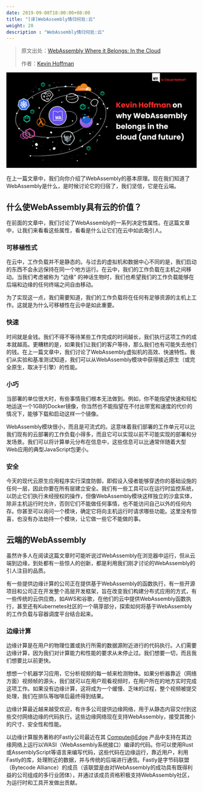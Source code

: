 ```yaml
---
date: 2019-09-08T18:00:00+08:00
title: "[译]WebAssembly情归何处:云"
weight: 20
description : "WebAssembly情归何处:云"
---
```


> 原文出处：[WebAssembly Where it Belongs: In the Cloud](https://blog.container-solutions.com/webassembly-in-the-cloud)
>
> 作者：[Kevin Hoffman](https://blog.container-solutions.com/author/kevin-hoffman)

![cover](images/webassembly-in-the-cloud/cover.png)

在上一篇文章中，我们向你介绍了WebAssembly的基本原理。现在我们知道了WebAssembly是什么，是时候讨论它的归宿了，我们坚信，它是在云端。

## 什么使WebAssembly具有云的价值？

在前面的文章中，我们讨论了WebAssembly的一系列决定性属性。在这篇文章中，让我们来看看这些属性，看看是什么让它们在云中如此吸引人。

### 可移植性式

在云中，工作负载并不是静态的。与过去的虚拟机和数据中心不同的是，我们启动的东西不会永远保持在同一个地方运行。在云中，我们的工作负载在主机之间移动。当我们考虑被称为 "边缘" 的神话生物时，我们也希望我们的工作负载能够在后端和边缘的任何终端之间自由移动。

为了实现这一点，我们需要知道，我们的工作负载将在任何有足够资源的主机上工作。这就是为什么可移植性在云中是如此重要。

### 快速

时间就是金钱。我们不得不等待某些工作完成的时间越长，我们执行这项工作的成本就越高。更糟糕的是，如果我们让我们的客户等待，那么我们也有可能失去他们的钱。在上一篇文章中，我们讨论了WebAssembly虚拟机的高效、快速特性。我们从实验和基准测试知道，我们可以从WebAssembly模块中获得接近原生（或完全原生，取决于引擎）的性能。

### 小巧

当部署的单位很大时，有些事情我们根本无法做到。例如，你不能指望快速和轻松地运送一个1GB的Docker镜像，你当然也不能指望在不付出带宽和速度的代价的情况下，能够下载和启动这样一个镜像。

WebAssembly模块很小，而且是可流式的。这意味着我们部署的工作单元可以比我们现有的云部署的工作负载小得多，而且它可以实现以前不可能实现的部署和分发场景。我们可以将计算单元分布在信息中，这些信息可以比通常伴随着大型Web应用的典型JavaScript包更小。

### 安全

今天的现代云原生应用程序实行深度防御，即假设入侵者能够穿透你的基础设施的任何一层，因此你要在所有层建立安全。我们有一些工具可以在运行时监控系统，以防止它们执行未经授权的操作，但像WebAssembly模块这样独立的沙盒实体，除非主机运行时允许，否则它们不能做任何事情，也不能访问自己以外的任何内存。你甚至可以询问一个模块，确定它将向主机运行时请求哪些功能。这里没有惊喜，也没有办法劫持一个模块，让它做一些它不能做的事。

## 云端的WebAssembly

虽然许多人在阅读这篇文章时可能听说过WebAssembly在浏览器中运行，但从云端到边缘，到处都有一些惊人的创新，都是利用我们刚才讨论的WebAssembly的引人注目的品质。

有一些提供边缘计算的公司正在提供基于WebAssembly的函数执行，有一些开源项目和公司正在开发整个高层开发框架，旨在改变我们构建分布式应用的方式，有一些传统的云供应商，如AWS和谷歌，在他们的云中提供WebAssembly函数执行，甚至还有Kubernetes社区的一个萌芽部分，探索如何将基于WebAssembly的工作负载与容器调度平台结合起来。

### 边缘计算

边缘计算是在用户的物理位置或执行所需的数据源附近进行的代码执行。人们需要边缘计算，因为我们对计算能力和性能的要求从未停止过。我们想要一切，而且我们想要比以前更快。

想想一个机器学习应用，它分析视频的每一帧来检测物体。如果分析器靠近（网络方面）视频帧的源头，我们就可以在用户观看视频时，在用户所在的地方实时完成这项工作。如果没有边缘计算，这将成为一个缓慢、乏味的过程，整个视频被提交处理，我们在排队等咖啡后最终得到结果。

边缘计算最近越来越受欢迎，有许多公司提供边缘网络，用于从静态内容交付到这些交付网络边缘的代码执行。这些边缘网络现在支持WebAssembly，接受其微小的尺寸、安全性和性能。

以边缘计算服务著称的Fastly公司最近在其 [Compute@Edge](https://docs.fastly.com/products/compute-at-edge) 产品中支持在其边缘网络上运行以WASI（WebAssembly系统接口）编译的代码。你可以使用Rust或AssemblyScript等语言来编写代码，这些代码在边缘运行，靠近用户，利用Fastly的库，处理附近的数据，并与传统的后端进行通信。Fastly是字节码联盟（Bytecode Alliance）的成员（该联盟是由对WebAssembly的成功具有既得利益的公司组成的多行业团体），并通过该成员资格积极支持WebAssembly社区，为运行时和工具开发做出贡献。



